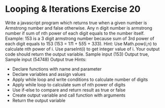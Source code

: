 # Looping & Iterations Exercise 20

Write a javascript program which returns true when a given number is Armstrong number and false otherwise. 
Any n digit number is armstrong number if sum of nth power of each digit equals to the number itself. 
Example: 153 is a 3 digit armstrong number because sum of 3rd power of each digit equals 
to 153 (153 = 1*1*1 + 5*5*5 + 3*3*3). Hint: Use Math.pow(i,n) to calculate nth power of i. 
Use parseInt(i) to get integer value of i. Your output code should return the output variable.
 Sample input (153)  Output true, Sample input (54748) Output true
Hints:

- Declare functions with name and parameter
- Declare variables and assign values
- Apply while loop and write conditions to calculate number of digits
- Apply while loop to calculate sum of nth power of digits
- Use if-else to compare and return result as true or false
- Create output variable and call function with arguments
- Return the output variable
